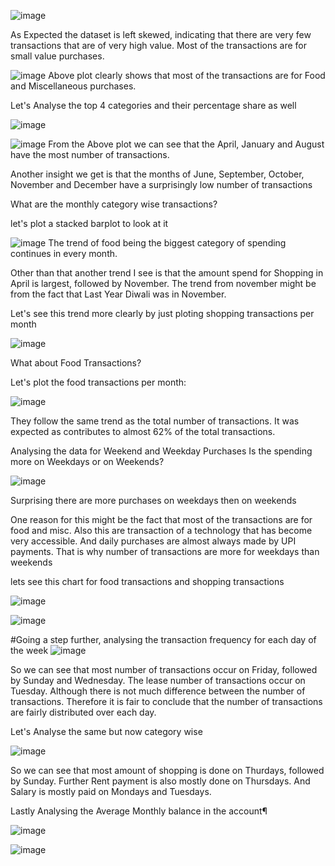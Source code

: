 ![image](https://github.com/user-attachments/assets/fec72526-fc86-48b1-b2d4-d2e762a8c610)


As Expected the dataset is left skewed, indicating that there are very few transactions that are of very high value. Most of the transactions are for small value purchases.

![image](https://github.com/user-attachments/assets/cb3bec38-1a48-4644-9cab-674fd36e8dc6)
Above plot clearly shows that most of the transactions are for Food and Miscellaneous purchases.

Let's Analyse the top 4 categories and their percentage share as well

![image](https://github.com/user-attachments/assets/eb060337-6b55-443e-8d3d-60687f39de73)


![image](https://github.com/user-attachments/assets/f94a38a7-5b1e-4691-9a8c-a5cbed7874ed)
From the Above plot we can see that the April, January and August have the most number of transactions.

Another insight we get is that the months of June, September, October, November and December have a surprisingly low number of transactions

What are the monthly category wise transactions?

let's plot a stacked barplot to look at it

![image](https://github.com/user-attachments/assets/4bcd8dad-eb5c-42f9-9ed7-dc5c9dda97c7)
The trend of food being the biggest category of spending continues in every month.

Other than that another trend I see is that the amount spend for Shopping in April is largest, followed by November. The trend from november might be from the fact that Last Year Diwali was in November.

Let's see this trend more clearly by just ploting shopping transactions per month

![image](https://github.com/user-attachments/assets/38fd340d-90a2-4e63-bfc1-0cfa3ba46438)


What about Food Transactions?

Let's plot the food transactions per month:

![image](https://github.com/user-attachments/assets/7f9356ef-0ce1-4ee7-b253-800d3e14005c)


They follow the same trend as the total number of transactions. It was expected as contributes to almost 62% of the total transactions.

Analysing the data for Weekend and Weekday Purchases
Is the spending more on Weekdays or on Weekends?

![image](https://github.com/user-attachments/assets/6f691222-f4d0-42b5-b977-42979962d55a)

Surprising there are more purchases on weekdays then on weekends

One reason for this might be the fact that most of the transactions are for food and misc. Also this are transaction of a technology that has become very accessible. And daily purchases are almost always made by UPI payments. That is why number of transactions are more for weekdays than weekends

lets see this chart for food transactions and shopping transactions


![image](https://github.com/user-attachments/assets/77ed3bb8-4007-4a3f-814a-a49e26b7577c)

![image](https://github.com/user-attachments/assets/2b824a5b-6a33-4b1b-9b21-1d58ed460051)

#Going a step further, analysing the transaction frequency for each day of the week
![image](https://github.com/user-attachments/assets/03384a87-c6c1-42fb-b60a-7cfec8010db1)

So we can see that most number of transactions occur on Friday, followed by Sunday and Wednesday. The lease number of transactions occur on Tuesday. Although there is not much difference between the number of transactions. Therefore it is fair to conclude that the number of transactions are fairly distributed over each day.

Let's Analyse the same but now category wise

![image](https://github.com/user-attachments/assets/92e8abcb-69c7-4835-b481-127345d53226)

So we can see that most amount of shopping is done on Thurdays, followed by Sunday. Further Rent payment is also mostly done on Thursdays. And Salary is mostly paid on Mondays and Tuesdays.

Lastly Analysing the Average Monthly balance in the account¶

![image](https://github.com/user-attachments/assets/336e2d97-12db-461c-9a35-1fcfa991e2e0)

![image](https://github.com/user-attachments/assets/b27cdbca-97d6-4b04-bb8e-890dbaca6c99)

